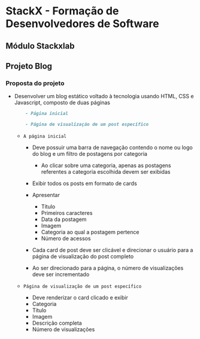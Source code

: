 
# StackX - Formação de Desenvolvedores de Software

## Módulo Stackxlab

## Projeto Blog

### Proposta do projeto

- Desenvolver um blog estático voltado à tecnologia usando HTML, CSS e Javascript, composto de duas páginas

    ```md
        - Página inicial

        - Página de visualização de um post específico
    ```
  
  - ```A página inicial```

    - Deve possuir uma barra de navegação contendo o nome ou logo do blog e um filtro de postagens por categoria
      - Ao clicar sobre uma categoria, apenas as postagens referentes a categoria escolhida devem ser exibidas

    - Exibir todos os posts em formato de cards

    - Apresentar
      - Título
      - Primeiros caracteres
      - Data da postagem
      - Imagem
      - Categoria ao qual a postagem pertence
      - Número de acessos

    - Cada card de post deve ser clicável e direcionar o usuário para a página de visualização do post completo

    - Ao ser direcionado para a página, o número de visualizações deve ser incrementado

  - ```Página de visualização de um post específico```
  
    - Deve renderizar o card clicado e exibir
    - Categoria
    - Título
    - Imagem
    - Descrição completa
    - Número de visualizações

